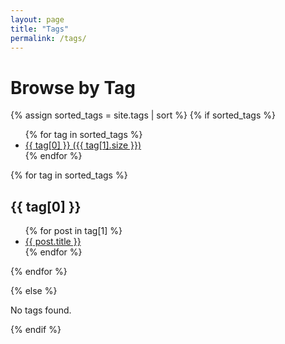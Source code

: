 ```yaml
---
layout: page
title: "Tags"
permalink: /tags/
---
```


<h1>Browse by Tag</h1>

{% assign sorted_tags = site.tags | sort %}
{% if sorted_tags %}
<ul>
  {% for tag in sorted_tags %}
    <li><a href="#{{ tag[0] }}">{{ tag[0] }} ({{ tag[1].size }})</a></li>
  {% endfor %}
</ul>

{% for tag in sorted_tags %}
  <h2 id="{{ tag[0] }}">{{ tag[0] }}</h2>
  <ul>
    {% for post in tag[1] %}
      <li><a href="{{ post.url | relative_url }}">{{ post.title }}</a></li>
    {% endfor %}
  </ul>
{% endfor %}

{% else %}
<p>No tags found.</p>
{% endif %}

